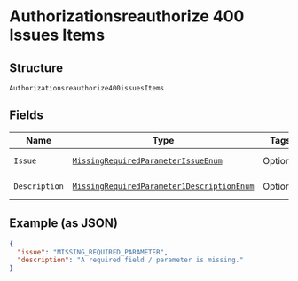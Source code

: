 
# Authorizationsreauthorize 400 Issues Items

## Structure

`Authorizationsreauthorize400issuesItems`

## Fields

| Name | Type | Tags | Description | Getter | Setter |
|  --- | --- | --- | --- | --- | --- |
| `Issue` | [`MissingRequiredParameterIssueEnum`](../../doc/models/missing-required-parameter-issue-enum.md) | Optional | - | MissingRequiredParameterIssueEnum getIssue() | setIssue(MissingRequiredParameterIssueEnum issue) |
| `Description` | [`MissingRequiredParameter1DescriptionEnum`](../../doc/models/missing-required-parameter-1-description-enum.md) | Optional | - | MissingRequiredParameter1DescriptionEnum getDescription() | setDescription(MissingRequiredParameter1DescriptionEnum description) |

## Example (as JSON)

```json
{
  "issue": "MISSING_REQUIRED_PARAMETER",
  "description": "A required field / parameter is missing."
}
```

